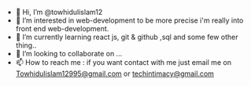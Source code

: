 - 👋 Hi, I’m @towhidulislam12
- 👀 I’m interested in web-development to be more precise i'm really into front end web-development.
- 🌱 I’m currently learning react js, git & github ,sql and some few other thing..
- 💞️ I’m looking to collaborate on ...
- 📫 How to reach me : if you want contact with me just email me on Towhidulislam12995@gmail.com or techintimacy@gmail.com

<!---
towhidulislam12/towhidulislam12 is a ✨ special ✨ repository because its `README.md` (this file) appears on your GitHub profile.
You can click the Preview link to take a look at your changes.
--->
